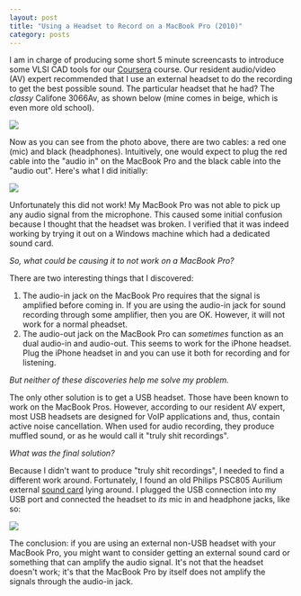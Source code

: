 ```yaml
---
layout: post
title: "Using a Headset to Record on a MacBook Pro (2010)"
category: posts
---
```


I am in charge of producing some short 5 minute screencasts to introduce
some VLSI CAD tools for our
[Coursera](https://www.coursera.org/course/vlsicad) course. Our resident
audio/video (AV) expert recommended that I use an external headset to do
the recording to get the best possible sound. The particular headset
that he had? The _classy_ Califone 3066Av, as shown below (mine comes in
beige, which is even more old school).

<div class="media">
<a href="http://www.califone.com/products/3066.php">
<img src="http://www.califone.com/images/products/3066av.jpg"
class="media-object">
</a>
</div>

Now as you can see from the photo above, there are two cables: a red one
(mic) and black (headphones). Intuitively, one would expect to plug the
red cable into the "audio in" on the MacBook Pro and the black cable into
the "audio out". Here's what I did initially:


<div class="media">
<a href="http://db.tt/9L5rpcan">
<img src="http://db.tt/9L5rpcan"
class="media-object"/>
</a>
</div>

Unfortunately this did not work! My MacBook Pro was not able to pick up
any audio signal from the microphone. This caused some initial confusion
because I thought that the headset was broken. I verified that it was
indeed working by trying it out on a Windows machine which had a
dedicated sound card.

_So, what could be causing it to not work on a MacBook Pro?_

There are two interesting things that I discovered:

1. The audio-in jack on the MacBook Pro requires that the signal is
   amplified before coming in. If you are using the audio-in jack for
sound recording through some amplifier, then you are OK. However, it
will not work for a normal pheadset.
1. The audio-out jack on the MacBook Pro can _sometimes_ function as an
   dual audio-in and audio-out. This seems to work for the iPhone
headset. Plug the iPhone headset in and you can use it both for
recording and for listening.

_But neither of these discoveries help me solve my problem._

The only other solution is to get a USB headset. Those have been known
to work on the MacBook Pros. However, according to our resident AV
expert, most USB headsets are designed for VoIP applications and, thus,
contain active noise cancellation. When used for audio recording, they
produce muffled sound, or as he would call it "truly shit recordings".

_What was the final solution?_

Because I didn't want to produce "truly shit recordings", I needed to
find a different work around. Fortunately, I found an old Philips PSC805
Aurilium external [sound
card](http://download.p4c.philips.com/files/p/psc805_17/psc805_17_dfu_aen.pdf) lying around. I plugged the USB connection into my USB port and connected the headset to _its_ mic in and headphone jacks, like so:

<div class="media">
<a href="http://db.tt/0WENuZFQ">
<img src="http://db.tt/0WENuZFQ"
class="media-object"/>
</a>
</div>

The conclusion: if you are using an external non-USB headset with your
MacBook Pro, you might want to consider getting an external sound card
or something that can amplify the audio signal. It's not that the
headset doesn't work; it's that the MacBook Pro by itself does not
amplify the signals through the audio-in jack.

